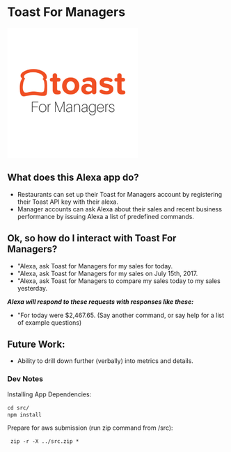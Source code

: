 # Toast For Managers 

<img style="margin: 0 auto; text-align: center; width: 300px;" src="./src/img/toast_for_managers.png"/>

<!-- 
<img src="https://m.media-amazon.com/images/G/01/mobile-apps/dex/alexa/alexa-skills-kit/tutorials/fact/header._TTH_.png" />
-->

## What does this Alexa app do? 
* Restaurants can set up their Toast for Managers account by registering their Toast API key with their alexa.
* Manager accounts can ask Alexa about their sales and recent business performance by issuing Alexa a list of 
predefined commands.

## Ok, so how do I interact with Toast For Managers?

*  "Alexa, ask Toast for Managers for my sales for today.
*  "Alexa, ask Toast for Managers for my sales on July 15th, 2017. 
*  "Alexa, ask Toast for Managers to compare my sales today to my sales yesterday. 

<b><i>Alexa will respond to these requests with responses like these:</i></b>

*  "For today were $2,467.65. (Say another command, or say help for a list of example questions)
<!-- TODO: Add more example responses -->

## Future Work:

* Ability to drill down further (verbally) into metrics and details.

### Dev Notes

Installing App Dependencies:
```
cd src/ 
npm install
```
Prepare for aws submission (run zip command from /src): 
```
 zip -r -X ../src.zip *
```
